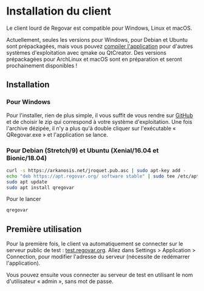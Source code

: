 
# Installation du client

Le client lourd de Regovar est compatible pour Windows, Linux et macOS.

Actuellement, seules les versions pour Windows, pour Debian et Ubuntu sont prépackagées, mais vous pouvez [compiler l'application](https://regovar.readthedocs.io/fr/latest/developper/client_compilation/) pour d'autres systèmes d'exploitation avec qmake ou QtCreator. Des versions prépackagées pour ArchLinux et macOS sont en préparation et seront prochainement disponibles !

## Installation
###  Pour Windows
Pour l'installer, rien de plus simple, il vous suffit de vous rendre sur [GitHub](https://github.com/REGOVAR/QRegovar/releases) et de choisir le zip qui correspond à votre système d'exploitation. Une fois l'archive dézipée, il n'y a plus qu'à double cliquer sur l'exécutable « QRegovar.exe » et l'application se lance. 

### Pour Debian (Stretch/9) et Ubuntu (Xenial/16.04 et Bionic/18.04)
```sh
curl -s https://arkanosis.net/jroquet.pub.asc | sudo apt-key add -
echo "deb https://apt.regovar.org/ software stable" | sudo tee /etc/apt/sources.list.d/regovar.list
sudo apt update
sudo apt install qregovar
```
Pour le lancer
```sh
qregovar
```

## Première utilisation
Pour la première fois, le client va automatiquement se connecter sur le serveur public de test : [test.regovar.org](http://test.regovar.org). Allez dans Settings > Application > Connection, pour modifier l'adresse du serveur (nécessite de redémarrer l'application).

Vous pouvez ensuite vous connecter au serveur de test en utilisant le nom d'utilisateur « admin », sans mot de passe.